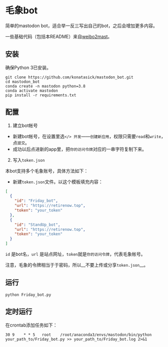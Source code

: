 # 毛象bot

简单的mastodon bot，适合举一反三写出自己的bot，之后会增加更多内容。

一些基础代码（包括本README）来自[weibo2mast](https://github.com/casouri/weibo2mast.git)。


## 安装

确保Python 3已安装。

```shell
git clone https://github.com/konatasick/mastodon_bot.git
cd mastodon_bot
conda create -n mastodon python=3.8
conda activate mastodon
pip install -r requirements.txt
```

## 配置

1. 建立bot帐号
- 新建bot帐号，在设置里选`</> 开发`——`创建新应用`，权限只需要`read`和`write`，点`提交`。
- 成功以后点进新的app里，把`你的访问令牌`对应的一串字符复制下来。

2. 写入`token.json`

本bot支持多个毛象账号，具体方法如下：
- 新建`token.json`文件。以这个模板填充内容：
```json
[
  {
    "id": "Friday_bot",
    "url": "https://retirenow.top",
    "token": "your_token"
  },
  {
    "id": "StandUp_bot",
    "url": "https://retirenow.top",
    "token": "your_token"
  }    
]
```

`id` 是bot名，`url` 是站点网址，`token`就是`你的访问令牌`，代表毛象帐号。

注意，毛象的令牌相当于于密码，所以__不要上传或分享`token.json`__。

## 运行

```shell
python Friday_bot.py
```

## 定时运行

在crontab添加任务如下：
```shell
30 9    * * 5   root    /root/anaconda3/envs/mastodon/bin/python your_path_to/Friday_bot.py >> your_path_to/Friday_bot.log 2>&1
```